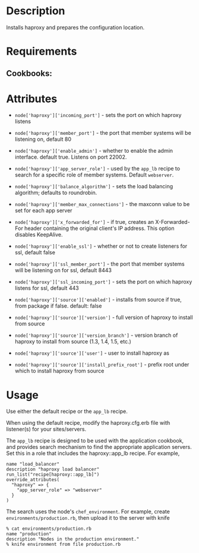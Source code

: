 Description
===========

Installs haproxy and prepares the configuration location.

Requirements
============

## Cookbooks:

Attributes
==========

* `node['haproxy']['incoming_port']` - sets the port on which haproxy listens
* `node['haproxy']['member_port']` - the port that member systems will be listening on, default 80
* `node['haproxy']['enable_admin']` - whether to enable the admin interface. default true. Listens on port 22002.
* `node['haproxy']['app_server_role']` - used by the `app_lb` recipe to search for a specific role of member systems. Default `webserver`.
* `node['haproxy']['balance_algorithm']` - sets the load balancing algorithm; defaults to roundrobin.
* `node['haproxy']['member_max_connections']` - the maxconn value to be set for each app server
* `node['haproxy']['x_forwarded_for']` - if true, creates an X-Forwarded-For header containing the original client's IP address. This option disables KeepAlive.
* `node['haproxy']['enable_ssl']` - whether or not to create listeners for ssl, default false
* `node['haproxy']['ssl_member_port']` - the port that member systems will be listening on for ssl, default 8443
* `node['haproxy']['ssl_incoming_port']` - sets the port on which haproxy listens for ssl, default 443

* `node['haproxy']['source']['enabled']` - installs from source if true, from package if false. default: false
* `node['haproxy']['source']['version']` - full version of haproxy to install from source
* `node['haproxy']['source']['version_branch']` - version branch of haproxy to install from source (1.3, 1.4, 1.5, etc.)
* `node['haproxy']['source']['user']` - user to install haproxy as
* `node['haproxy']['source']['install_prefix_root']` - prefix root under which to install haproxy from source

Usage
=====

Use either the default recipe or the `app_lb` recipe.

When using the default recipe, modify the haproxy.cfg.erb file with listener(s) for your sites/servers.

The `app_lb` recipe is designed to be used with the application cookbook, and provides search mechanism to find the appropriate application servers. Set this in a role that includes the haproxy::app_lb recipe. For example,

    name "load_balancer"
    description "haproxy load balancer"
    run_list("recipe[haproxy::app_lb]")
    override_attributes(
      "haproxy" => {
        "app_server_role" => "webserver"
      }
    )

The search uses the node's `chef_environment`. For example, create `environments/production.rb`, then upload it to the server with knife

    % cat environments/production.rb
    name "production"
    description "Nodes in the production environment."
    % knife environment from file production.rb
